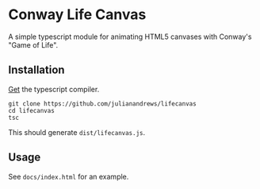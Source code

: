 # Conway Life Canvas

A simple typescript module for animating HTML5 canvases with Conway's "Game
of Life".

## Installation

[Get](https://www.typescriptlang.org/index.html#download-links) the
typescript compiler.

```
git clone https://github.com/julianandrews/lifecanvas
cd lifecanvas
tsc
```

This should generate `dist/lifecanvas.js`.

## Usage

See `docs/index.html` for an example.
